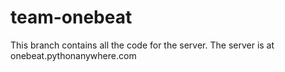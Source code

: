 # team-onebeat
This branch contains all the code for the server. The server is at onebeat.pythonanywhere.com
